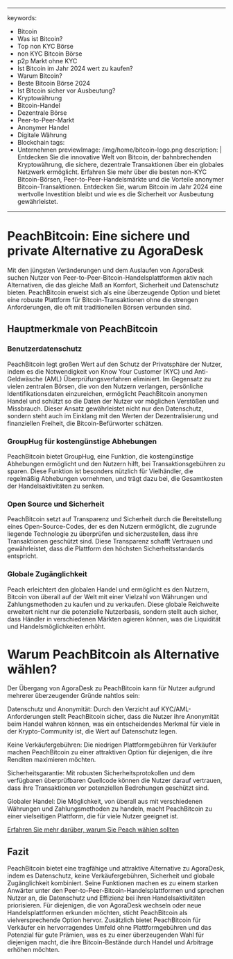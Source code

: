
---
keywords:
  - Bitcoin
  - Was ist Bitcoin?
  - Top non KYC Börse
  - non KYC Bitcoin Börse
  - p2p Markt ohne KYC
  - Ist Bitcoin im Jahr 2024 wert zu kaufen?
  - Warum Bitcoin?
  - Beste Bitcoin Börse 2024
  - Ist Bitcoin sicher vor Ausbeutung?
  - Kryptowährung
  - Bitcoin-Handel
  - Dezentrale Börse
  - Peer-to-Peer-Markt
  - Anonymer Handel
  - Digitale Währung
  - Blockchain
tags:
  - Unternehmen
previewImage: /img/home/bitcoin-logo.png
description: |
  Entdecken Sie die innovative Welt von Bitcoin, der bahnbrechenden Kryptowährung, die sichere, dezentrale Transaktionen über ein globales Netzwerk ermöglicht. Erfahren Sie mehr über die besten non-KYC Bitcoin-Börsen, Peer-to-Peer-Handelsmärkte und die Vorteile anonymer Bitcoin-Transaktionen. Entdecken Sie, warum Bitcoin im Jahr 2024 eine wertvolle Investition bleibt und wie es die Sicherheit vor Ausbeutung gewährleistet.
---

# PeachBitcoin: Eine sichere und private Alternative zu AgoraDesk

Mit den jüngsten Veränderungen und dem Auslaufen von AgoraDesk suchen Nutzer von Peer-to-Peer-Bitcoin-Handelsplattformen aktiv nach Alternativen, die das gleiche Maß an Komfort, Sicherheit und Datenschutz bieten. PeachBitcoin erweist sich als eine überzeugende Option und bietet eine robuste Plattform für Bitcoin-Transaktionen ohne die strengen Anforderungen, die oft mit traditionellen Börsen verbunden sind.

## Hauptmerkmale von PeachBitcoin

### Benutzerdatenschutz 

PeachBitcoin legt großen Wert auf den Schutz der Privatsphäre der Nutzer, indem es die Notwendigkeit von Know Your Customer (KYC) und Anti-Geldwäsche (AML) Überprüfungsverfahren eliminiert. Im Gegensatz zu vielen zentralen Börsen, die von den Nutzern verlangen, persönliche Identifikationsdaten einzureichen, ermöglicht PeachBitcoin anonymen Handel und schützt so die Daten der Nutzer vor möglichen Verstößen und Missbrauch. Dieser Ansatz gewährleistet nicht nur den Datenschutz, sondern steht auch im Einklang mit den Werten der Dezentralisierung und finanziellen Freiheit, die Bitcoin-Befürworter schätzen.

### GroupHug für kostengünstige Abhebungen

PeachBitcoin bietet GroupHug, eine Funktion, die kostengünstige Abhebungen ermöglicht und den Nutzern hilft, bei Transaktionsgebühren zu sparen. Diese Funktion ist besonders nützlich für Vielhändler, die regelmäßig Abhebungen vornehmen, und trägt dazu bei, die Gesamtkosten der Handelsaktivitäten zu senken.

### Open Source und Sicherheit

PeachBitcoin setzt auf Transparenz und Sicherheit durch die Bereitstellung eines Open-Source-Codes, der es den Nutzern ermöglicht, die zugrunde liegende Technologie zu überprüfen und sicherzustellen, dass ihre Transaktionen geschützt sind. Diese Transparenz schafft Vertrauen und gewährleistet, dass die Plattform den höchsten Sicherheitsstandards entspricht.

### Globale Zugänglichkeit

Peach erleichtert den globalen Handel und ermöglicht es den Nutzern, Bitcoin von überall auf der Welt mit einer Vielzahl von Währungen und Zahlungsmethoden zu kaufen und zu verkaufen. Diese globale Reichweite erweitert nicht nur die potenzielle Nutzerbasis, sondern stellt auch sicher, dass Händler in verschiedenen Märkten agieren können, was die Liquidität und Handelsmöglichkeiten erhöht.

# Warum PeachBitcoin als Alternative wählen?

Der Übergang von AgoraDesk zu PeachBitcoin kann für Nutzer aufgrund mehrerer überzeugender Gründe nahtlos sein:

Datenschutz und Anonymität: Durch den Verzicht auf KYC/AML-Anforderungen stellt PeachBitcoin sicher, dass die Nutzer ihre Anonymität beim Handel wahren können, was ein entscheidendes Merkmal für viele in der Krypto-Community ist, die Wert auf Datenschutz legen.

Keine Verkäufergebühren: Die niedrigen Plattformgebühren für Verkäufer machen PeachBitcoin zu einer attraktiven Option für diejenigen, die ihre Renditen maximieren möchten.

Sicherheitsgarantie: Mit robusten Sicherheitsprotokollen und dem verfügbaren überprüfbaren Quellcode können die Nutzer darauf vertrauen, dass ihre Transaktionen vor potenziellen Bedrohungen geschützt sind.

Globaler Handel: Die Möglichkeit, von überall aus mit verschiedenen Währungen und Zahlungsmethoden zu handeln, macht PeachBitcoin zu einer vielseitigen Plattform, die für viele Nutzer geeignet ist.

[Erfahren Sie mehr darüber, warum Sie Peach wählen sollten](https://peachbitcoin.com/blog/Why-Choose-Peach/)

## Fazit

PeachBitcoin bietet eine tragfähige und attraktive Alternative zu AgoraDesk, indem es Datenschutz, keine Verkäufergebühren, Sicherheit und globale Zugänglichkeit kombiniert. Seine Funktionen machen es zu einem starken Anwärter unter den Peer-to-Peer-Bitcoin-Handelsplattformen und sprechen Nutzer an, die Datenschutz und Effizienz bei ihren Handelsaktivitäten priorisieren. Für diejenigen, die von AgoraDesk wechseln oder neue Handelsplattformen erkunden möchten, sticht PeachBitcoin als vielversprechende Option hervor.
Zusätzlich bietet PeachBitcoin für Verkäufer ein hervorragendes Umfeld ohne Plattformgebühren und das Potenzial für gute Prämien, was es zu einer überzeugenden Wahl für diejenigen macht, die ihre Bitcoin-Bestände durch Handel und Arbitrage erhöhen möchten.
